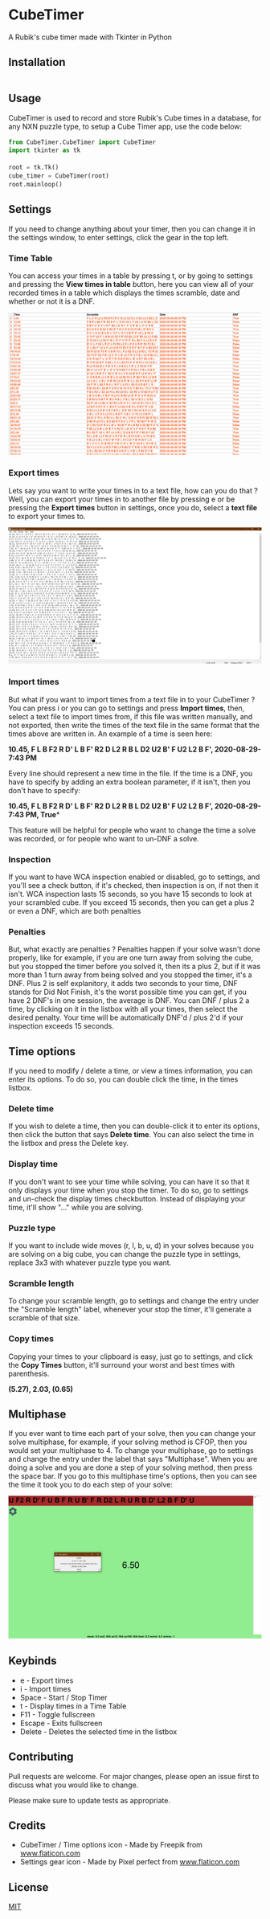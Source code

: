 # CubeTimer
A Rubik's cube timer made with Tkinter in Python

## Installation
```bash

```
## Usage
CubeTimer is used to record and store Rubik's Cube times in a database, for any NXN puzzle type, to setup a Cube Timer app, use the code below:
```python
from CubeTimer.CubeTimer import CubeTimer
import tkinter as tk

root = tk.Tk()
cube_timer = CubeTimer(root)
root.mainloop()
```

## Settings
If you need to change anything about your timer, then you can change it in the settings window, to enter settings, click the gear in the top left.


### Time Table
You can access your times in a table by pressing t, or by going to settings and pressing the **View times in table** button, here you can view all of your recorded times in a table which displays the times scramble, date and whether or not it is a DNF.

![Time Table](/Screenshots/TimeTable.png)

### Export times
Lets say you want to write your times in to a text file, how can you do that ? Well, you can export your times in to another file by pressing e or be pressing the **Export times** button in settings,
once you do, select a **text file** to export your times to.

![Export times](/Screenshots/ExportTimesCropped.png)
### Import times
But what if you want to import times from a text file in to your CubeTimer ? You can press i or you can go to settings and press **Import times**, then, select a text file to import times from, if this file was written manually, and not exported, then write the times of the text file in the same format that the times above are written in. An example of a time is seen here:

**10.45, F L B F2 R D' L B F' R2 D L2 R B L D2 U2 B' F U2 L2 B F', 2020-08-29-7:43 PM**

Every line should represent a new time in the file. If the time is a DNF, you have to specify by adding an extra boolean parameter, if it isn't, then you don't have to specify:

**10.45, F L B F2 R D' L B F' R2 D L2 R B L D2 U2 B' F U2 L2 B F', 2020-08-29-7:43 PM, True***

This feature will be helpful for people who want to change the time a solve was recorded, or for people who want to un-DNF a solve.
### Inspection
If you want to have WCA inspection enabled or disabled, go to settings, and you'll see a check button, if it's checked, then inspection is on, if not then it isn't. WCA inspection lasts 15 seconds, so you have 15 seconds to look at your scrambled cube. If you exceed 15 seconds, then you can get a plus 2 or even a DNF, which are both penalties

### Penalties
But, what exactly are penalties ? Penalties happen if your solve wasn't done properly, like for example, if you are one turn away from solving the cube, but you stopped the timer before you solved it, then its a plus 2, but if it was more than 1 turn away from being solved and you stopped the timer, it's a DNF. Plus 2 is self explanitory, it adds two seconds to your time, DNF stands for Did Not Finish, it's the worst possible time you can get, if you have 2 DNF's in one session, the average is DNF. You can DNF / plus 2 a time, by clicking on it in the listbox with all your times, then select the desired penalty. Your time will be automatically DNF'd / plus 2'd if your inspection exceeds 15 seconds.

## Time options
If you need to modify / delete a time, or view a times information, you can enter its options. To do so, you can double click the time, in the times listbox.

### Delete time
If you wish to delete a time, then you can double-click it to enter its options, then click the button that says **Delete time**. You can also select the time in the listbox and press the Delete key.

### Display time
If you don't want to see your time while solving, you can have it so that it only displays your time when you stop the timer. To do so, go to settings and un-check the display times checkbutton. Instead of displaying your time, it'll show "..." while you are solving.

### Puzzle type
If you want to include wide moves (r, l, b, u, d) in your solves because you are solving on a big cube, you can change the puzzle type in settings, replace 3x3 with whatever puzzle type you want.

### Scramble length
To change your scramble length, go to settings and change the entry under the "Scramble length" label, whenever your stop the timer, it'll generate a scramble of that size.

### Copy times
Copying your times to your clipboard is easy, just go to settings, and click the **Copy Times** button, it'll surround your worst and best times with parenthesis.

**(5.27), 2.03, (0.65)**

## Multiphase
If you ever want to time each part of your solve, then you can change your solve multiphase, for example, if your solving method is CFOP, then you would set your multiphase to 4. To change your multiphase, go to settings and change the entry under the label that says "Multiphase". When you are doing a solve and you are done a step of your solving method, then press the space bar. If you go to this multiphase time's options, then you can see the time it took you to do each step of your solve:

![Multiphase time](/Screenshots/MultiphaseTime.png)

## Keybinds
- e - Export times
- i - Import times
- Space - Start / Stop Timer
- t - Display times in a Time Table
- F11 - Toggle fullscreen
- Escape - Exits fullscreen
- Delete - Deletes the selected time in the listbox 

## Contributing
Pull requests are welcome. For major changes, please open an issue first to discuss what you would like to change.

Please make sure to update tests as appropriate.
## Credits
- CubeTimer / Time options icon - Made by Freepik from www.flaticon.com
- Settings gear icon - Made by Pixel perfect from www.flaticon.com
## License
[MIT](https://choosealicense.com/licenses/mit/)
